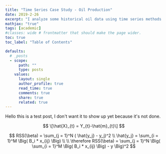 ```yaml
---
title: "Time Series Case Study - Oil Production"
date: 2019-2-26
excerpt: "I analyze some historical oil data using time series methods such as data transformation, loess modeling, polynomial modeling, ACF and PACF analysis, and others."
mathjax: "true"
tags: [academic]
#classes: wide # frontmatter that should make the page wider.
toc: true
toc_label: "Table of Contents"

defaults:
  # _posts
  - scope:
      path: ""
      type: posts
    values:
      layout: single
      author_profile: true
      read_time: true
      comments: true
      share: true
      related: true
---
```


<script src='https://cdnjs.cloudflare.com/ajax/libs/mathjax/2.7.5/MathJax.js?config=TeX-MML-AM_CHTML' async></script>

Hello this is a test post, I don't want it to show up yet because it's not done.

$$
\[\hat{X}_{t} = Y_{t}-\hat{m}_{t}\]
$$

$$
RSS(\beta) = \sum_{j = 1}^N ( \hat{y_j} - y_j)^2
\\
\hat{y_j} = \sum_{i = 1}^M \Big(    B_i * x_{ij} \Big)
\\
\\
\therefore RSS(\beta) = \sum_{j = 1}^N \Big( \sum_{i = 1}^M \Big(    B_i * x_{ij} \Big) - y \Big)^2
$$

